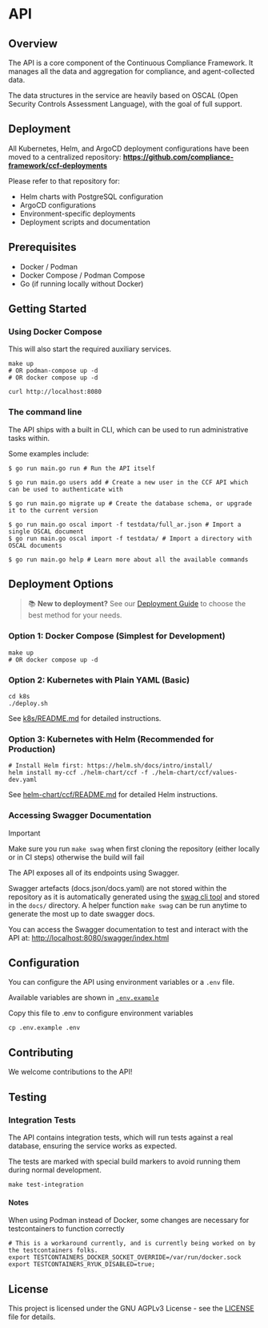 # API

## Overview

The API is a core component of the Continuous Compliance Framework. It manages all the data and
aggregation for compliance, and agent-collected data.

The data structures in the service are heavily based on OSCAL (Open Security Controls Assessment Language), with the
goal of full support.

## Deployment

All Kubernetes, Helm, and ArgoCD deployment configurations have been moved to a centralized repository:
**https://github.com/compliance-framework/ccf-deployments**

Please refer to that repository for:
- Helm charts with PostgreSQL configuration
- ArgoCD configurations
- Environment-specific deployments
- Deployment scripts and documentation

## Prerequisites
- Docker / Podman
- Docker Compose / Podman Compose
- Go (if running locally without Docker)

## Getting Started

### Using Docker Compose

This will also start the required auxiliary services.

```shell
make up
# OR podman-compose up -d
# OR docker compose up -d

curl http://localhost:8080
```

### The command line

The API ships with a built in CLI, which can be used to run administrative tasks within.

Some examples include:
```shell
$ go run main.go run # Run the API itself

$ go run main.go users add # Create a new user in the CCF API which can be used to authenticate with

$ go run main.go migrate up # Create the database schema, or upgrade it to the current version

$ go run main.go oscal import -f testdata/full_ar.json # Import a single OSCAL document
$ go run main.go oscal import -f testdata/ # Import a directory with OSCAL documents

$ go run main.go help # Learn more about all the available commands
```

## Deployment Options

> 📚 **New to deployment?** See our [Deployment Guide](DEPLOYMENT.md) to choose the best method for your needs.

### Option 1: Docker Compose (Simplest for Development)
```shell
make up
# OR docker compose up -d
```

### Option 2: Kubernetes with Plain YAML (Basic)
```shell
cd k8s
./deploy.sh
```
See [k8s/README.md](k8s/README.md) for detailed instructions.

### Option 3: Kubernetes with Helm (Recommended for Production)
```shell
# Install Helm first: https://helm.sh/docs/intro/install/
helm install my-ccf ./helm-chart/ccf -f ./helm-chart/ccf/values-dev.yaml
```
See [helm-chart/ccf/README.md](helm-chart/ccf/README.md) for detailed Helm instructions.

### Accessing Swagger Documentation

> [!IMPORTANT]
> Make sure you run `make swag` when first cloning the repository (either locally or in CI steps) otherwise the build will fail

The API exposes all of its endpoints using Swagger.

Swagger artefacts (docs.json/docs.yaml) are not stored within the repository as it is automatically generated using the [swag cli tool](https://github.com/swaggo/swag) and stored in the `docs/` directory. A helper function `make swag` can be run anytime to generate the most up to date swagger docs.

You can access the Swagger documentation to test and interact with the API at: [http://localhost:8080/swagger/index.html](http://localhost:8080/swagger/index.html)

## Configuration

You can configure the API using environment variables or a `.env` file.

Available variables are shown in [`.env.example`](./.env.example)

Copy this file to .env to configure environment variables
```shell
cp .env.example .env
```

## Contributing

We welcome contributions to the API!

## Testing

### Integration Tests

The API contains integration tests, which will run tests against a real database, ensuring the service
works as expected.

The tests are marked with special build markers to avoid running them during normal development.

```shell
make test-integration
```

#### Notes

When using Podman instead of Docker, some changes are necessary for testcontainers to function correctly

```shell
# This is a workaround currently, and is currently being worked on by the testcontainers folks.
export TESTCONTAINERS_DOCKER_SOCKET_OVERRIDE=/var/run/docker.sock
export TESTCONTAINERS_RYUK_DISABLED=true;
```

## License
This project is licensed under the GNU AGPLv3 License - see the [LICENSE](LICENSE) file for details.
